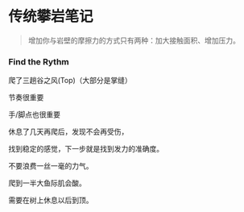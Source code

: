 # 传统攀岩笔记
> 增加你与岩壁的摩擦力的方式只有两种：加大接触面积、增加压力。


### Find the Rythm

爬了三趟谷之风(Top)（大部分是掌缝）

节奏很重要

手/脚点也很重要

休息了几天再爬后，发现不会再受伤，

找到稳定的感觉，下一步就是找到发力的准确度。

不要浪费一丝一毫的力气。

爬到一半大鱼际肌会酸。

需要在树上休息以后到顶。
